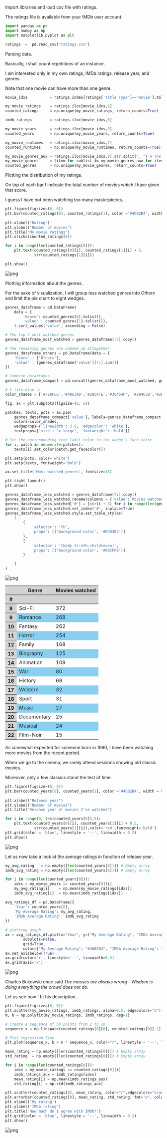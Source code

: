 Import libraries and load csv file with ratings.

The ratings file is available from your IMDb user account.


```python
import pandas as pd 
import numpy as np
import matplotlib.pyplot as plt

ratings  =  pd.read_csv("ratings.csv")
```

Parsing data.

Basically, I shall count repetitions of an instance. 

I am interested only in my own ratings, IMDb ratings, release year, and genres.

Note that one movie can have more than one genre.


```python
movie_idxs          = ratings.index[ratings['Title Type']=='movie'].tolist()

my_movie_ratings    = ratings.iloc[movie_idxs,1]
counted_ratings     = np.unique(my_movie_ratings, return_counts=True)

imdb_ratings        = ratings.iloc[movie_idxs,6]

my_movie_years      = ratings.iloc[movie_idxs,8]
counted_years       = np.unique(my_movie_years, return_counts=True)

my_movie_runtimes   = ratings.iloc[movie_idxs,7]
counted_runtimes    = np.unique(my_movie_runtimes, return_counts=True)

my_movie_genres_aux = ratings.iloc[movie_idxs,9].str.split(", ") # the space after the comma is important
my_movie_genres     = [item for sublist in my_movie_genres_aux for item in sublist]
counted_genres      = np.unique(my_movie_genres, return_counts=True)
```

Plotting the distribution of my ratings.

On top of each bar I indicate the total number of movies which I have given that score.

I guess I have not been watching too many masterpieces... 


```python
plt.figure(figsize=(6, 6))
plt.bar(counted_ratings[0], counted_ratings[1], color ='#4682B4', width = 0.5)
 
plt.xlabel("Rating")
plt.ylabel("Number of movies")
plt.title("My movie ratings")
plt.xticks(counted_ratings[0])

for i in range(len(counted_ratings[0])):
    plt.text(counted_ratings[0][i], counted_ratings[1][i] + 5,
             str(counted_ratings[1][i]))

plt.show()
```


    
![png](../images/imdbanalyzer_5_0.png)
    


Plotting information about the genres.

For the sake of visualization, I will group less watched genres into *Others* and limit the pie chart to eight wedges.


```python
genres_dataframe = pd.DataFrame(
    data = {
        'Genre': counted_genres[0].tolist(),
        'value' : counted_genres[1].tolist()},
    ).sort_values('value', ascending = False)

# The top 7 most watched genres
genres_dataframe_most_watched = genres_dataframe[:7].copy()

# The remaining genres are summed up altogether
genres_dataframe_others = pd.DataFrame(data = {
    'Genre' : ['Others'],
    'value' : [genres_dataframe['value'][7:].sum()]
})

# Combine dataframes
genres_dataframe_compact = pd.concat([genres_dataframe_most_watched, genres_dataframe_others])

# I like blue :)
color_shades = ['#728FCE','#4863A0','#2B547E','#36454F', '#29465B','#2B3856','#123456', '#151B54']	

fig, ax = plt.subplots(figsize=(6, 6))

patches, texts, pcts = ax.pie(
    genres_dataframe_compact['value'], labels=genres_dataframe_compact['Genre'].tolist(), autopct='%.1f%%',
    colors=color_shades,
    wedgeprops={'linewidth': 3.0, 'edgecolor': 'white'},
    textprops={'size': 'x-large', 'fontweight': 'bold'})

# Set the corresponding text label color to the wedge's face color.
for i, patch in enumerate(patches):
    texts[i].set_color(patch.get_facecolor())

plt.setp(pcts, color='white')
plt.setp(texts, fontweight='bold')

ax.set_title('Most watched genres', fontsize=18)

plt.tight_layout()
plt.show()

genres_dataframe_less_watched = genres_dataframe[7:].copy()
genres_dataframe_less_watched.rename(columns = {'value':'Movies watched'}, inplace = True)
genres_dataframe_less_watched['#'] = [str(i + 8) for i in range(len(genres_dataframe_less_watched['Genre']))]
genres_dataframe_less_watched.set_index('#', inplace=True)
genres_dataframe_less_watched.style.set_table_styles(
    [
        {
            'selector': 'th',
            'props': [('background-color', '#D3D3D3')]
        },
        {
            'selector': 'tbody tr:nth-child(even)',
            'props': [('background-color', '#89CFF0')]
        }

    ]
)
```


    
![png](../images/imdbanalyzer_7_0.png)
    





<style type="text/css">
#T_2eb5d th {
  background-color: #D3D3D3;
}
#T_2eb5d tbody tr:nth-child(even) {
  background-color: #89CFF0;
}
</style>
<table id="T_2eb5d">
  <thead>
    <tr>
      <th class="blank level0" >&nbsp;</th>
      <th id="T_2eb5d_level0_col0" class="col_heading level0 col0" >Genre</th>
      <th id="T_2eb5d_level0_col1" class="col_heading level0 col1" >Movies watched</th>
    </tr>
    <tr>
      <th class="index_name level0" >#</th>
      <th class="blank col0" >&nbsp;</th>
      <th class="blank col1" >&nbsp;</th>
    </tr>
  </thead>
  <tbody>
    <tr>
      <th id="T_2eb5d_level0_row0" class="row_heading level0 row0" >8</th>
      <td id="T_2eb5d_row0_col0" class="data row0 col0" >Sci-Fi</td>
      <td id="T_2eb5d_row0_col1" class="data row0 col1" >372</td>
    </tr>
    <tr>
      <th id="T_2eb5d_level0_row1" class="row_heading level0 row1" >9</th>
      <td id="T_2eb5d_row1_col0" class="data row1 col0" >Romance</td>
      <td id="T_2eb5d_row1_col1" class="data row1 col1" >268</td>
    </tr>
    <tr>
      <th id="T_2eb5d_level0_row2" class="row_heading level0 row2" >10</th>
      <td id="T_2eb5d_row2_col0" class="data row2 col0" >Fantasy</td>
      <td id="T_2eb5d_row2_col1" class="data row2 col1" >262</td>
    </tr>
    <tr>
      <th id="T_2eb5d_level0_row3" class="row_heading level0 row3" >11</th>
      <td id="T_2eb5d_row3_col0" class="data row3 col0" >Horror</td>
      <td id="T_2eb5d_row3_col1" class="data row3 col1" >254</td>
    </tr>
    <tr>
      <th id="T_2eb5d_level0_row4" class="row_heading level0 row4" >12</th>
      <td id="T_2eb5d_row4_col0" class="data row4 col0" >Family</td>
      <td id="T_2eb5d_row4_col1" class="data row4 col1" >168</td>
    </tr>
    <tr>
      <th id="T_2eb5d_level0_row5" class="row_heading level0 row5" >13</th>
      <td id="T_2eb5d_row5_col0" class="data row5 col0" >Biography</td>
      <td id="T_2eb5d_row5_col1" class="data row5 col1" >125</td>
    </tr>
    <tr>
      <th id="T_2eb5d_level0_row6" class="row_heading level0 row6" >14</th>
      <td id="T_2eb5d_row6_col0" class="data row6 col0" >Animation</td>
      <td id="T_2eb5d_row6_col1" class="data row6 col1" >109</td>
    </tr>
    <tr>
      <th id="T_2eb5d_level0_row7" class="row_heading level0 row7" >15</th>
      <td id="T_2eb5d_row7_col0" class="data row7 col0" >War</td>
      <td id="T_2eb5d_row7_col1" class="data row7 col1" >80</td>
    </tr>
    <tr>
      <th id="T_2eb5d_level0_row8" class="row_heading level0 row8" >16</th>
      <td id="T_2eb5d_row8_col0" class="data row8 col0" >History</td>
      <td id="T_2eb5d_row8_col1" class="data row8 col1" >68</td>
    </tr>
    <tr>
      <th id="T_2eb5d_level0_row9" class="row_heading level0 row9" >17</th>
      <td id="T_2eb5d_row9_col0" class="data row9 col0" >Western</td>
      <td id="T_2eb5d_row9_col1" class="data row9 col1" >32</td>
    </tr>
    <tr>
      <th id="T_2eb5d_level0_row10" class="row_heading level0 row10" >18</th>
      <td id="T_2eb5d_row10_col0" class="data row10 col0" >Sport</td>
      <td id="T_2eb5d_row10_col1" class="data row10 col1" >31</td>
    </tr>
    <tr>
      <th id="T_2eb5d_level0_row11" class="row_heading level0 row11" >19</th>
      <td id="T_2eb5d_row11_col0" class="data row11 col0" >Music</td>
      <td id="T_2eb5d_row11_col1" class="data row11 col1" >27</td>
    </tr>
    <tr>
      <th id="T_2eb5d_level0_row12" class="row_heading level0 row12" >20</th>
      <td id="T_2eb5d_row12_col0" class="data row12 col0" >Documentary</td>
      <td id="T_2eb5d_row12_col1" class="data row12 col1" >25</td>
    </tr>
    <tr>
      <th id="T_2eb5d_level0_row13" class="row_heading level0 row13" >21</th>
      <td id="T_2eb5d_row13_col0" class="data row13 col0" >Musical</td>
      <td id="T_2eb5d_row13_col1" class="data row13 col1" >24</td>
    </tr>
    <tr>
      <th id="T_2eb5d_level0_row14" class="row_heading level0 row14" >22</th>
      <td id="T_2eb5d_row14_col0" class="data row14 col0" >Film-Noir</td>
      <td id="T_2eb5d_row14_col1" class="data row14 col1" >15</td>
    </tr>
  </tbody>
</table>




As somewhat expected for someone born in 1990, I have been watching more movies from the recent period.

When we go to the cinema, we rarely attend sessions showing old classic movies.

Moreover, only a few classics stand the test of time.


```python
plt.figure(figsize=(6, 6))
plt.bar(counted_years[0], counted_years[1], color ='#4682B4', width = 0.5)
 
plt.xlabel("Release year")
plt.ylabel("Number of movies")
plt.title("Release year of movies I've watched")

for i in range(0, len(counted_years[0]),5):
    plt.text(counted_years[0][i], counted_years[1][i] + 0.5,
             str(counted_years[1][i]),color='red',fontweight='bold')
plt.grid(color = 'blue', linestyle = '--', linewidth = 0.2)
plt.show()
```


    
![png](../images/imdbanalyzer_9_0.png)
    


Let us now take a look at the average ratings in function of release year.  


```python
my_avg_rating   = np.empty([len(counted_years[0])]) # Empty array
imdb_avg_rating = np.empty([len(counted_years[0])]) # Empty array

for i in range(len(counted_years[0])):
    idxs = my_movie_years == counted_years[0][i]
    my_avg_rating[i]    = np.mean(my_movie_ratings[idxs])
    imdb_avg_rating[i]  = np.mean(imdb_ratings[idxs])

avg_ratings_df = pd.DataFrame({
    'Year': counted_years[0],
    'My Average Rating': my_avg_rating,
    'IMDb Average Rating': imdb_avg_rating
})
  
# plotting graph
ax = avg_ratings_df.plot(x="Year", y=["My Average Rating", "IMDb Average Rating"], kind="bar", figsize=(20, 6),
        subplots=False,
        grid=True,
        color={"My Average Rating": "#4682B4", "IMDb Average Rating": "#FFA500"})
ax.set_axisbelow(True)
ax.grid(color='r', linestyle='--', linewidth=0.5)
ax.grid(axis='x')

```


    
![png](../images/imdbanalyzer_11_0.png)
    


Charles Bukowski once said *The masses are always wrong - Wisdom is doing everything the crowd does not do.*

Let us see how I fit his description...


```python
plt.figure(figsize=(6, 6))
plt.scatter(my_movie_ratings, imdb_ratings, alpha=0.5, edgecolors="k")
m, b = np.polyfit(my_movie_ratings, imdb_ratings, deg=1)

# Create a sequence of 50 points from 2 to 10 
sequence_x = np.linspace(counted_ratings[0][0], counted_ratings[0][-1], num=50)

# Plot regression line
plt.plot(sequence_x, b + m * sequence_x, color="r", linestyle = '--', lw=1.5)

mean_rating = np.empty([len(counted_ratings[0])]) # Empty array
std_rating  = np.empty([len(counted_ratings[0])]) # Empty array

for i in range(len(counted_ratings[0])):
    idxs = my_movie_ratings == counted_ratings[0][i]
    imdb_ratings_aux = imdb_ratings[idxs]
    mean_rating[i] = np.mean(imdb_ratings_aux)
    std_rating[i] = np.std(imdb_ratings_aux)

plt.scatter(counted_ratings[0], mean_rating, color="r",edgecolors="orange")
plt.errorbar(counted_ratings[0], mean_rating, std_rating, fmt="o", color="r")
plt.xlabel('My rating')
plt.ylabel('IMDb rating')
plt.title('How much do I agree with IMDb?')
plt.grid(color = 'blue', linestyle = '--', linewidth = 0.2)
plt.show()
```


    
![png](../images/imdbanalyzer_13_0.png)
    

